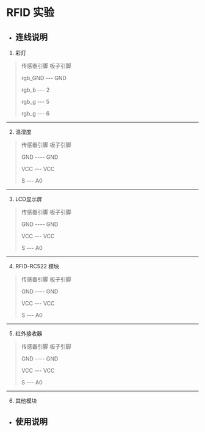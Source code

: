 # RFID 实验

- ## 连线说明

1. 彩灯


> 传感器引脚        板子引脚
>
> rgb_GND   ---     GND
>
> rgb_b     ---     2
>
> rgb_g     ---     5
>
> rgb_g     ---     6
>
---
2. 温湿度

> 传感器引脚       板子引脚
>
> GND       ----    GND
>
> VCC       ---     VCC
>
> S         ---     A0
>
____

3. LCD显示屏

> 传感器引脚       板子引脚
>
> GND       ----    GND
>
> VCC       ---     VCC
>
> S         ---     A0
>
----

4. RFID-RC522 模块

> 传感器引脚       板子引脚
>
> GND       ----    GND
>
> VCC       ---     VCC
>
> S         ---     A0
>
----

5. 红外接收器

> 传感器引脚       板子引脚
>
> GND       ----    GND
>
> VCC       ---     VCC
>
> S         ---     A0
>
----

6. 其他模块


- ## 使用说明








